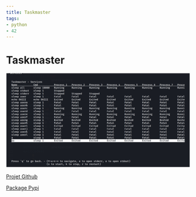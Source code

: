 ```yaml
---
title: Taskmaster
tags:
- python
- 42
---
```


# Taskmaster

![Taskmaster](taskmaster.png)

[Projet Github](https://github.com/PandeoF1/42-taskmaster)

[Package Pypi](https://pypi.org/project/42-taskmaster/)